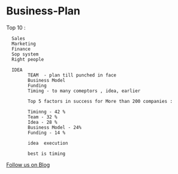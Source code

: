 # Business-Plan

Top 10 :

      Sales
      Marketing
      Finance
      Sop system
      Right people
      
      IDEA 
            TEAM  - plan till punched in face
            Business Model
            Funding
            Timing - to many comeptors , idea, earlier

            Top 5 factors in success for More than 200 companies :

            Timinng - 42 %
            Team - 32 %
            Idea - 28 %
            Business Model - 24%
            Funding - 14 %

            idea  execution

            best is timing


<a href="http://starwalt.in/Blogs/index.html">Follow us on Blog</a>


